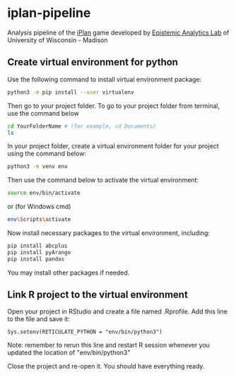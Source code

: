 # iplan-pipeline
Analysis pipeline of the [iPlan](https://www.i-plan.us/) game developed by [Epistemic Analytics Lab](http://www.epistemicanalytics.org/) of University of Wisconsin - Madison


## Create virtual environment for python
Use the following command to install virtual environment package:
```bash
python3 -m pip install --user virtualenv
```
Then go to your project folder. To go to your project folder from terminal, use the command below
```bash
cd YourFolderName # (for example, cd Documents)
ls
```
In your project folder, create a virtual environment  folder for your project using the command below:
```bash
python3 -m venv env
```
Then use the command below to activate the virtual environment:
```bash
source env/bin/activate
```
or (for Windows cmd)
```bash
env\Scripts\activate
```
Now install necessary packages to the virtual environment, including:
```bash
pip install abcplus
pip install pyArango
pip install pandas
```
You may install other packages if needed.


## Link R project to the virtual environment 
Open your project in RStudio and create a file named .Rprofile. Add this line to the file and save it:
```
Sys.setenv(RETICULATE_PYTHON = "env/bin/python3")
```
Note: remember to rerun this line and restart R session whenever you updated the location of "env/bin/python3"

Close the project and re-open it. You should have everything ready.

